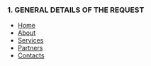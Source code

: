 ### 1. GENERAL DETAILS OF THE REQUEST
<ul>
<li><a href="https://github.com/MelissaDenova/MelissaDenova.github.io/blob/main/README.md">Home</a></li>
<li><a href="#">About</a></li>
<li><a href="#">Services</a></li>
<li><a href="#">Partners</a></li>
<li><a href="#">Contacts</a></li>
</ul>

